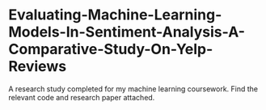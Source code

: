 # Evaluating-Machine-Learning-Models-In-Sentiment-Analysis-A-Comparative-Study-On-Yelp-Reviews
A research study completed for my machine learning coursework. Find the relevant code and research paper attached.
